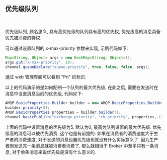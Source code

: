 
## 优先级队列

<br/>

优先级队列, 顾名思义, 具有高优先级的队列具有高的优先权, 优先级高的消息具备优先被消费的特权.

可以通过设置队列的 x-max-priority 参数来实现, 示例代码如下:

```java
Map<String, Object> args = new HashMap<String, Object>();
args.put("x-max-priority", 10);
channel.queueDeclare("queue.priority", true, false, false, args);
```

通过 web 管理界面可以看到 "Pri" 的标识.

以上的代码演示的是如何配制一个队列的最大优先级. 在此之后, 需要在发送时在消息中设置消息当前的优先级, 代码如下:

```java
AMQP.BasicProperties.Builder builder = new AMQP.BasicProperties.Builder();
builder.priority(5);
AMQP.BasicProperties properties = builder.builder();
channel.basicPublish("exchange_priority", "rk_priority", properties, ("messages").getBytes());
```

上面的代码中设置消息的优先级为5. 默认为0, 最高为队列设置的最大优先级. 优先级高的消息可以被优先消费, 这个也是有前提的: 如果在消费者的消费速度大于生产者的消费速度, 对于发送的消息设置优先级也就没有什么实际意义了. 因为生产者刚发送完一条消息就被消费者消费了, 那么就相当于 Broker 中至多只有一条消息, 对于单条消息来说优先级是没有什么意义的.
